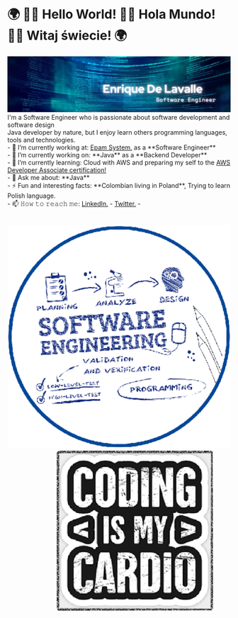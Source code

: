 # 🌍 👋🏾 **Hello World!** 👋🏾 **Hola Mundo!** 👋🏾 **Witaj świecie!** 🌍 

<img src="https://raw.githubusercontent.com/EnriqueDeLavalle/EnriqueDeLavalle/master/images/gh-header-image.png" alt="Enrique De Lavalle - Software Engineer">
I'm a Software Engineer who is passionate about software development and software design  <br>
Java developer by nature, but I enjoy learn others programming languages, tools and technologies.
 <br> 
- 🏢 I’m currently working at: <a href="https://www.epam.com/"> Epam System.</a>  as a **Software Engineer**<br> 
- 🔭 I’m currently working on: **Java** as a **Backend Developer**<br> 
- 🌱 I’m currently learning: Cloud with AWS and preparing my self to the <a href="https://aws.amazon.com/certification/certified-developer-associate/"> AWS Developer Associate certification!</a><br> 
- 💬 Ask me about: **Java**<br> 
- ⚡ Fun and interesting facts: **Colombian living in Poland**, Trying to learn Polish language.<br> 
- 📫 𝙷𝚘𝚠 𝚝𝚘 𝚛𝚎𝚊𝚌𝚑 𝚖𝚎:  <a href="https://www.linkedin.com/in/enrique-de-lavalle-rizo/"> LinkedIn.</a> -  <a href="https://twitter.com/EnriqueDLavalle"> Twitter.</a>   
- 
 <br> <br> <br>
<img src="https://raw.githubusercontent.com/EnriqueDeLavalle/EnriqueDeLavalle/master/images/seng.svg"/>&nbsp; &nbsp; &nbsp; &nbsp; &nbsp; &nbsp; &nbsp; &nbsp; &nbsp; &nbsp; &nbsp; &nbsp; &nbsp; &nbsp;  <img src="https://raw.githubusercontent.com/EnriqueDeLavalle/EnriqueDeLavalle/master/images/coding.png" height="80%"/>

